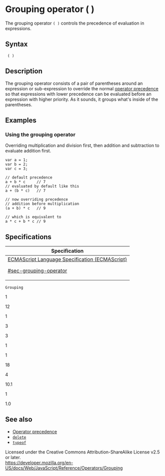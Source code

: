 # Grouping operator ( )

The grouping operator `( )` controls the precedence of evaluation in expressions.

## Syntax

     ( )

## Description

The grouping operator consists of a pair of parentheses around an expression or sub-expression to override the normal [operator precedence](operator_precedence) so that expressions with lower precedence can be evaluated before an expression with higher priority. As it sounds, it groups what's inside of the parentheses.

## Examples

### Using the grouping operator

Overriding multiplication and division first, then addition and subtraction to evaluate addition first.

    var a = 1;
    var b = 2;
    var c = 3;

    // default precedence
    a + b * c     // 7
    // evaluated by default like this
    a + (b * c)   // 7

    // now overriding precedence
    // addition before multiplication
    (a + b) * c   // 9

    // which is equivalent to
    a * c + b * c // 9

## Specifications

<table><thead><tr class="header"><th>Specification</th></tr></thead><tbody><tr class="odd"><td><a href="https://tc39.es/ecma262/#sec-grouping-operator">ECMAScript Language Specification (ECMAScript) 
<br/>

<span class="small">#sec-grouping-operator</span></a></td></tr></tbody></table>

`Grouping`

1

12

1

3

3

1

1

18

4

10.1

1

1.0

## See also

-   [Operator precedence](operator_precedence)
-   [`delete`](delete)
-   [`typeof`](typeof)

 
Licensed under the Creative Commons Attribution-ShareAlike License v2.5 or later.  
<a href="https://developer.mozilla.org/en-US/docs/Web/JavaScript/Reference/Operators/Grouping" class="_attribution-link">https://developer.mozilla.org/en-US/docs/Web/JavaScript/Reference/Operators/Grouping</a>

